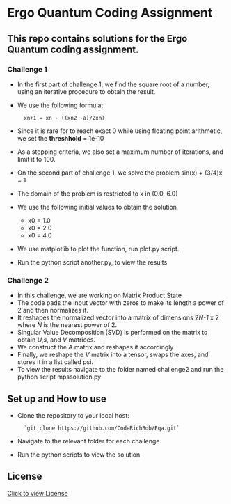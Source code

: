 # Ergo Quantum Coding Assignment

## This repo contains solutions for the Ergo Quantum coding assignment.

### Challenge 1

- In the first part of challenge 1, we find the square root of a number, using an iterative procedure to obtain the result.

- We use the following formula;

        xn+1 = xn - ((xn2 -a)/2xn)

- Since it is rare for to reach exact 0 while using floating point arithmetic, we set the **threshhold** = 1e-10
- As a stopping criteria, we also set a maximum number of iterations, and limit it to 100.

- On the second part of challenge 1, we solve the problem
  sin(x) + (3/4)x = 1

- The domain of the problem is restricted to x in (0.0, 6.0)
- We use the following initial values to obtain the solution

  - x0 = 1.0
  - x0 = 2.0
  - x0 = 4.0

- We use matplotlib to plot the function, run plot.py script.

- Run the python script another.py, to view the results

### Challenge 2

- In this challenge, we are working on Matrix Product State
- The code pads the input vector with zeros to make its length a power of 2 and then normalizes it.
- It reshapes the normalized vector into a matrix of dimensions 2*N-1* x 2 where _N_ is the nearest power of 2.
- Singular Value Decomposition (SVD) is performed on the matrix to obtain _U_,_s_, and _V_ matrices.
- We construct the _A_ matrix and reshapes it accordingly
- Finally, we reshape the _V_ matrix into a tensor, swaps the axes, and stores it in a list called psi.
- To view the results navigate to the folder named challenge2 and run the python script mpssolution.py

## Set up and How to use

- Clone the repository to your local host:

        `git clone https://github.com/CodeRichBob/Eqa.git`

- Navigate to the relevant folder for each challenge
- Run the python scripts to view the solution

## License

[Click to view License](LICENSE)

